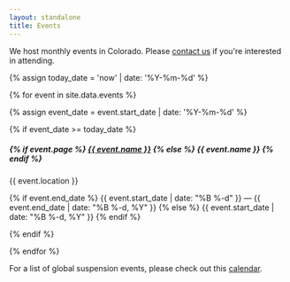 ```yaml
---
layout: standalone
title: Events
---
```


<p class="lead">
We host monthly events in Colorado.
Please <a href="{% link contact.md %}">contact us</a> if you're interested in attending.
</p>

{% assign today_date = 'now' | date: '%Y-%m-%d' %}

<div class="row row-cols-1 row-cols-md-2 row-cols-lg-3 g-4">
{% for event in site.data.events %}

{% assign event_date = event.start_date | date: '%Y-%m-%d' %}

{% if event_date >= today_date %}
<div class="col">
    <div class="card">
        <div class="card-body">
            <h5 class="card-title">
                {% if event.page %}
                <a href="{% link {{ event.page }} %}">{{ event.name }}</a>
                {% else %}
                {{ event.name }}
                {% endif %}
            </h5>
            <p class="card-text">
                <i class="bi bi-geo-alt-fill"></i> {{ event.location }}
            </p>
            <p class="card-text">
                <i class="bi bi-calendar-event"></i>
                {% if event.end_date %}
                    {{ event.start_date | date: "%B %-d" }} &mdash; {{ event.end_date | date: "%B %-d, %Y" }}
                {% else %}
                    {{ event.start_date | date: "%B %-d, %Y" }}
                {% endif %}
            </p>
        </div>
    </div>
</div>
{% endif %}

{% endfor %}
</div>

<p class="text-secondary mt-4">
For a list of global suspension events, please check out this
<a href="https://calendar.google.com/calendar/embed?src=suspension.events%40gmail.com">calendar</a>.
</p>
